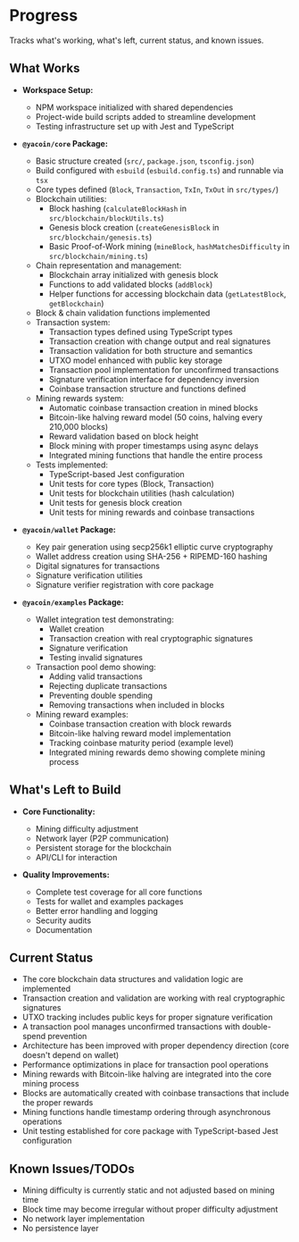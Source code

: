 # Progress

Tracks what's working, what's left, current status, and known issues.

## What Works

- **Workspace Setup:** 
  - NPM workspace initialized with shared dependencies
  - Project-wide build scripts added to streamline development
  - Testing infrastructure set up with Jest and TypeScript

- **`@yacoin/core` Package:**
    - Basic structure created (`src/`, `package.json`, `tsconfig.json`)
    - Build configured with `esbuild` (`esbuild.config.ts`) and runnable via `tsx`
    - Core types defined (`Block`, `Transaction`, `TxIn`, `TxOut` in `src/types/`)
    - Blockchain utilities:
        - Block hashing (`calculateBlockHash` in `src/blockchain/blockUtils.ts`)
        - Genesis block creation (`createGenesisBlock` in `src/blockchain/genesis.ts`)
        - Basic Proof-of-Work mining (`mineBlock`, `hashMatchesDifficulty` in `src/blockchain/mining.ts`)
    - Chain representation and management:
        - Blockchain array initialized with genesis block
        - Functions to add validated blocks (`addBlock`)
        - Helper functions for accessing blockchain data (`getLatestBlock`, `getBlockchain`)
    - Block & chain validation functions implemented
    - Transaction system:
        - Transaction types defined using TypeScript types
        - Transaction creation with change output and real signatures
        - Transaction validation for both structure and semantics
        - UTXO model enhanced with public key storage
        - Transaction pool implementation for unconfirmed transactions
        - Signature verification interface for dependency inversion
        - Coinbase transaction structure and functions defined
    - Mining rewards system:
        - Automatic coinbase transaction creation in mined blocks
        - Bitcoin-like halving reward model (50 coins, halving every 210,000 blocks)
        - Reward validation based on block height
        - Block mining with proper timestamps using async delays
        - Integrated mining functions that handle the entire process
    - Tests implemented:
        - TypeScript-based Jest configuration
        - Unit tests for core types (Block, Transaction)
        - Unit tests for blockchain utilities (hash calculation)
        - Unit tests for genesis block creation
        - Unit tests for mining rewards and coinbase transactions

- **`@yacoin/wallet` Package:**
    - Key pair generation using secp256k1 elliptic curve cryptography
    - Wallet address creation using SHA-256 + RIPEMD-160 hashing
    - Digital signatures for transactions
    - Signature verification utilities
    - Signature verifier registration with core package

- **`@yacoin/examples` Package:**
    - Wallet integration test demonstrating:
      - Wallet creation
      - Transaction creation with real cryptographic signatures
      - Signature verification
      - Testing invalid signatures
    - Transaction pool demo showing:
      - Adding valid transactions
      - Rejecting duplicate transactions
      - Preventing double spending
      - Removing transactions when included in blocks
    - Mining reward examples:
      - Coinbase transaction creation with block rewards
      - Bitcoin-like halving reward model implementation
      - Tracking coinbase maturity period (example level)
      - Integrated mining rewards demo showing complete mining process

## What's Left to Build

- **Core Functionality:**
  - Mining difficulty adjustment
  - Network layer (P2P communication)
  - Persistent storage for the blockchain
  - API/CLI for interaction

- **Quality Improvements:**
  - Complete test coverage for all core functions
  - Tests for wallet and examples packages
  - Better error handling and logging
  - Security audits
  - Documentation

## Current Status

- The core blockchain data structures and validation logic are implemented
- Transaction creation and validation are working with real cryptographic signatures
- UTXO tracking includes public keys for proper signature verification
- A transaction pool manages unconfirmed transactions with double-spend prevention
- Architecture has been improved with proper dependency direction (core doesn't depend on wallet)
- Performance optimizations in place for transaction pool operations
- Mining rewards with Bitcoin-like halving are integrated into the core mining process
- Blocks are automatically created with coinbase transactions that include the proper rewards
- Mining functions handle timestamp ordering through asynchronous operations
- Unit testing established for core package with TypeScript-based Jest configuration

## Known Issues/TODOs

- Mining difficulty is currently static and not adjusted based on mining time
- Block time may become irregular without proper difficulty adjustment
- No network layer implementation
- No persistence layer 